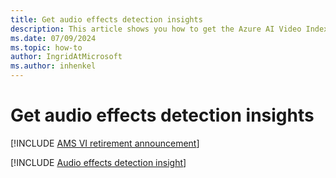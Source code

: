 ```yaml
---
title: Get audio effects detection insights 
description: This article shows you how to get the Azure AI Video Indexer audio effects detection insights.
ms.date: 07/09/2024
ms.topic: how-to
author: IngridAtMicrosoft
ms.author: inhenkel
---
```


# Get audio effects detection insights

[!INCLUDE [AMS VI retirement announcement](./includes/important-ams-retirement-abbreviated.md)]

[!INCLUDE [Audio effects detection insight](./includes/audio-effects-detection.md)]
